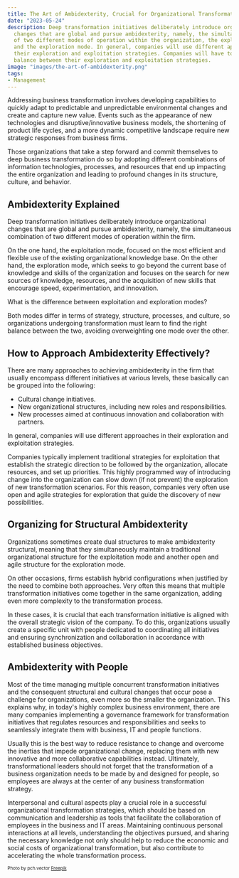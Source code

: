 ```yaml
---
title: The Art of Ambidexterity, Crucial for Organizational Transformation
date: "2023-05-24"
description: Deep transformation initiatives deliberately introduce organizational
  changes that are global and pursue ambidexterity, namely, the simultaneous combination
  of two different modes of operation within the organization, the exploitation mode
  and the exploration mode. In general, companies will use different approaches in
  their exploration and exploitation strategies. Companies will have to find the right
  balance between their exploration and exploitation strategies.
image: "images/the-art-of-ambidexterity.png"
tags: 
- Management
---
```


Addressing business transformation involves developing capabilities to quickly adapt to predictable and unpredictable environmental changes and create and capture new value. Events such as the appearance of new technologies and disruptive/innovative business models, the shortening of product life cycles, and a more dynamic competitive landscape require new strategic responses from business firms. 

Those organizations that take a step forward and commit themselves to deep business transformation do so by adopting different combinations of information technologies, processes, and resources that end up impacting the entire organization and leading to profound changes in its structure, culture, and behavior.

## Ambidexterity Explained
Deep transformation initiatives deliberately introduce organizational changes that are global and pursue ambidexterity, namely, the simultaneous combination of two different modes of operation within the firm.

On the one hand, the exploitation mode, focused on the most efficient and flexible use of the existing organizational knowledge base. On the other hand, the exploration mode, which seeks to go beyond the current base of knowledge and skills of the organization and focuses on the search for new sources of knowledge, resources, and the acquisition of new skills that encourage speed, experimentation, and innovation. 

What is the difference between exploitation and exploration modes?

Both modes differ in terms of strategy, structure, processes, and culture, so organizations undergoing transformation must learn to find the right balance between the two, avoiding overweighting one mode over the other.

## How to Approach Ambidexterity Effectively?
There are many approaches to achieving ambidexterity in the firm that usually encompass different initiatives at various levels, these basically can be grouped into the following:

- Cultural change initiatives.
- New organizational structures, including new roles and responsibilities.
- New processes aimed at continuous innovation and collaboration with partners.

In general, companies will use different approaches in their exploration and exploitation strategies. 

Companies typically implement traditional strategies for exploitation that establish the strategic direction to be followed by the organization, allocate resources, and set up priorities. This highly programmed way of introducing change into the organization can slow down (if not prevent) the exploration of new transformation scenarios. For this reason, companies very often use open and agile strategies for exploration that guide the discovery of new possibilities.

## Organizing for Structural Ambidexterity
Organizations sometimes create dual structures to make ambidexterity structural, meaning that they simultaneously maintain a traditional organizational structure for the exploitation mode and another open and agile structure for the exploration mode. 

On other occasions, firms establish hybrid configurations when justified by the need to combine both approaches. Very often this means that multiple transformation initiatives come together in the same organization, adding even more complexity to the transformation process. 

In these cases, it is crucial that each transformation initiative is aligned with the overall strategic vision of the company. To do this, organizations usually create a specific unit with people dedicated to coordinating all initiatives and ensuring synchronization and collaboration in accordance with established business objectives.

## Ambidexterity with People
Most of the time managing multiple concurrent transformation initiatives and the consequent structural and cultural changes that occur pose a challenge for organizations, even more so the smaller the organization. This explains why, in today's highly complex business environment, there are many companies implementing a governance framework for transformation initiatives that regulates resources and responsibilities and seeks to seamlessly integrate them with business, IT and people functions.

Usually this is the best way to reduce resistance to change and overcome the inertias that impede organizational change, replacing them with new innovative and more collaborative capabilities instead. Ultimately, transformational leaders should not forget that the transformation of a business organization needs to be made by and designed for people, so employees are always at the center of any business transformation strategy. 

Interpersonal and cultural aspects play a crucial role in a successful organizational transformation strategies, which should be based on communication and leadership as tools that facilitate the collaboration of employees in the business and IT areas. Maintaining continuous personal interactions at all levels, understanding the objectives pursued, and sharing the necessary knowledge not only should help to reduce the economic and social costs of organizational transformation, but also contribute to accelerating the whole transformation process.

<p style= "font-size:10px;">Photo by pch.vector <a href="https://www.freepik.es/vector-gratis/bote-remos-equipo-negocios_6974857.htm#query=leadership&position=33&from_view=search&track=sph#position=33&query=leadership" target="_blank">Freepik</a></p>